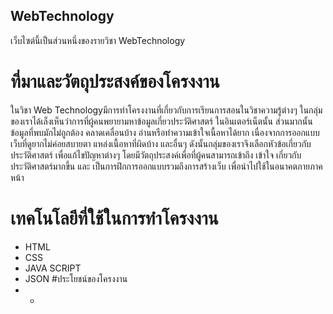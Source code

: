 ## WebTechnology
เว็บไซต์นี้เป็นส่วนหนึ่งของรายวิชา WebTechnology
# ที่มาและวัตถุประสงค์ของโครงงาน 
ในวิชา Web Technologyมีการทำโครงงานที่เกี่ยวกับการเรียนการสอนในวิชาความรู้ต่างๆ ในกลุ่มของเราได้เล็งเห็นว่าการที่ผู้คนพยายามหาข้อมูลเกี่ยวประวัติศาสตร์ ในอินเตอร์เน็ตนั้น ส่วนมากนั้นข้อมูลที่พบมักไม่ถูกต้อง คลาดเคลื่อนบ้าง อ่านหรือทำความเข้าใจเนื้อหาได้ยาก เนื่องจากการออกแบบเว็บที่ดูยากไม่ค่อยสบายตา แหล่งเนื้อหาที่ผิดบ้าง และอื่นๆ ดังนั้นกลุ่มของเราจึงเลือกหัวข้อเกี่ยวกับประวัติศาสตร์ เพื่อแก้ไขปัญหาต่างๆ โดยมีวัตถุประสงค์เพื่อที่ผู้คนสามารถเข้าถึง เข้าใจ เกี่ยวกับประวัติศาสตร์มากขึ้น และ เป็นการฝึกการออกแบบรวมถึงการสร้างเว็บ เพื่อนำไปใช้ในอนาคตภายภาคหน้า
# เทคโนโลยีที่ใช้ในการทำโครงงาน
* HTML
* CSS
* JAVA SCRIPT
* JSON
#ประโยชน์ของโครงงาน
* -
